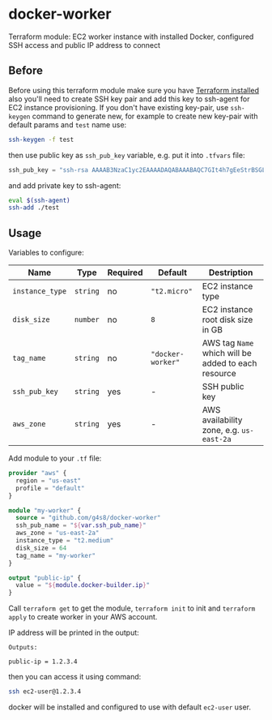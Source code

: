 # docker-worker
Terraform module: EC2 worker instance with installed Docker, configured SSH access and public IP address to connect

## Before
Before using this terraform module make sure you have
[Terraform installed](https://learn.hashicorp.com/terraform/getting-started/install.html) also you'll need to create SSH key pair and
add this key to ssh-agent for EC2 instance provisioning.
If you don't have existing key-pair, use `ssh-keygen` command to generate new,
for example to create new key-pair with default params and `test` name use:
```bash
ssh-keygen -f test
```
then use public key as `ssh_pub_key` variable, e.g. put it into `.tfvars` file:
```tfvars
ssh_pub_key = "ssh-rsa AAAAB3NzaC1yc2EAAAADAQABAAABAQC7GIt4h7gEeStrBSGL2yWjAFddcaURRKaRiRyZtt6cZT8hpQ6r3ITWdZEh8lwNuD4d+c7Pxc3nKU3L+/RGO9s+H7AT6ZQYOTBATAwNEYTnVRcTu+WH3juGGxAnT7wXZDRVabhF8+inXgAGef93Ncvvbi5W9OyVml/hNkVzdWMk9yCSM+m+OPW0NLWlX4l/X5yYmGIa9ogAJmPiztI/ILzrp2CMPMhdhL3Wl8pH/By49GW6v2YRC9DU3FSmso4ZuK4rkCL7yIIlm/h3FOUX1lXLcU3AGVsQdZ5yaA1I0lalbYwYSV/2lGyy7zSlestz2MvPaVI/AMB6SSfOa9EZIy97 g4s8@g4s8"
```
and add private key to ssh-agent:
```bash
eval $(ssh-agent)
ssh-add ./test
```
## Usage
Variables to configure:

| Name            | Type     | Required | Default           | Destription |
|-----------------|----------|----------|-------------------|-------------|
| `instance_type` | `string` | no       | `"t2.micro"`      | EC2 instance type |
| `disk_size`     | `number` | no       | `8`               | EC2 instance root disk size in GB |
| `tag_name`      | `string` | no       | `"docker-worker"` | AWS tag `Name` which will be added to each resource |
| `ssh_pub_key`   | `string` | yes      | -                 | SSH public key |
| `aws_zone`      | `string` | yes      | -                 | AWS availability zone, e.g. `us-east-2a` |


Add module to your `.tf` file:
```terraform
provider "aws" {
  region = "us-east"
  profile = "default"
}

module "my-worker" {
  source = "github.com/g4s8/docker-worker"
  ssh_pub_name = "${var.ssh_pub_name}"
  aws_zone = "us-east-2a"
  instance_type = "t2.medium"
  disk_size = 64
  tag_name = "my-worker"
}

output "public-ip" {
  value = "${module.docker-builder.ip}"
}
```
Call `terraform get` to get the module,
`terraform init` to init and `terraform apply` to create worker in your AWS account.

IP address will be printed in the output:
```
Outputs:

public-ip = 1.2.3.4
```

then you can access it using command:
```bash
ssh ec2-user@1.2.3.4
```

docker will be installed and configured to use with default `ec2-user` user.
